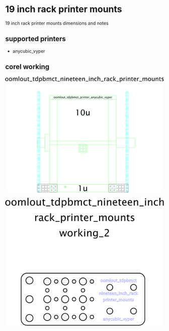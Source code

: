 # 19 inch rack printer mounts
19 inch rack printer mounts dimensions and notes  
## supported printers  
* anycubic_vyper
  




## corel working
![](working_600.png) 



![](working_2_600.png) 














